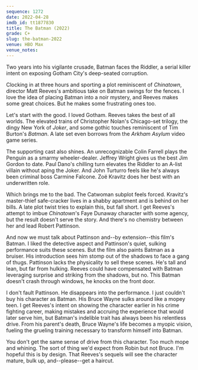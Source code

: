 ```yaml
---
sequence: 1272
date: 2022-04-28
imdb_id: tt1877830
title: The Batman (2022)
grade: C+
slug: the-batman-2022
venue: HBO Max
venue_notes:
---
```


Two years into his vigilante crusade, Batman faces the Riddler, a serial killer intent on exposing Gotham City's deep-seated corruption.

<!-- end -->

Clocking in at three hours and sporting a plot reminiscent of <span data-imdb-id="tt0071315">_Chinatown_</span>, director Matt Reeves's ambitious take on Batman swings for the fences. I love the idea of placing Batman into a noir mystery, and Reeves makes some great choices. But he makes some frustrating ones too.

Let's start with the good. I loved Gotham. Reeves takes the best of all worlds. The elevated trains of <span data-imdb-id="tt0372784">Christopher Nolan's Chicago-set trilogy</span>, the dingy New York of <span data-imdb-id="tt7286456">_Joker_</span>, and some gothic touches reminiscent of Tim Burton's <span data-imdb-id="tt0096895">_Batman_</span>. A late set even borrows from the _Arkham Asylum_ video game series.

The supporting cast also shines. An unrecognizable Colin Farrell plays the Penguin as a smarmy wheeler-dealer. Jeffrey Wright gives us the best Jim Gordon to date. Paul Dano's chilling turn elevates the Riddler to an A-list villain without aping the Joker. And John Turturro feels like he's always been criminal boss Carmine Falcone. Zoë Kravitz does her best with an underwritten role.

Which brings me to the bad. The Catwoman subplot feels forced. Kravitz's master-thief safe-cracker lives in a shabby apartment and is behind on her bills. A late plot twist tries to explain this, but fall short. I get Reeves's attempt to imbue _Chinatown_'s Faye Dunaway character with some agency, but the result doesn't serve the story. And there's no chemistry between her and lead Robert Pattinson.

And now we must talk about Pattinson and--by extension--this film's Batman. I liked the detective aspect and Pattinson's quiet, sulking performance suits these scenes. But the film also paints Batman as a bruiser. His introduction sees him stomp out of the shadows to face a gang of thugs. Pattinson lacks the physicality to sell these scenes. He's tall and lean, but far from hulking. Reeves could have compensated with Batman leveraging surprise and striking from the shadows, but no. This Batman doesn't crash through windows, he knocks on the front door.

I don't fault Pattinson. He disappears into the performance. I just couldn't buy his character as Batman. His Bruce Wayne sulks around like a mopey teen. I get Reeves's intent on showing the character earlier in his crime fighting career, making mistakes and accruing the experience that would later serve him, but Batman's indelible trait has always been his relentless drive. From his parent's death, Bruce Wayne's life becomes a myopic vision, fueling the grueling training necessary to transform himself into Batman.

You don't get the same sense of drive from this character. Too much mope and whining. The sort of thing we'd expect from Robin but not Bruce. I'm hopeful this is by design. That Reeves's sequels will see the character mature, bulk up, and--please--get a haircut.
